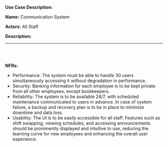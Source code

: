 **Use Case Description:**
<br>

**Name:** Communication System

**Actors:** All Staff

**Description:** 


-------------------------------------------------------------------------------------------------------------------------------------
<br>
<br>

**NFRs:**

- Performance: The system must be able to handle 30 users simultaneously accessing it without degradation in performance.
- Security: Banking information for each employee is to be kept private from all other employees, except bookkeepers.
- Reliability: The system is to be available 24/7, with scheduled maintenance communicated to users in advance. In case of system failure, a backup and recovery plan is to be in place to minimize downtime and data loss.
- Usability: The UI is to be easily accessible for all staff. Features such as shift swapping, viewing schedules, and accessing announcements should be prominently displayed and intuitive to use, reducing the learning curve for new employees and enhancing the overall user experience. 
